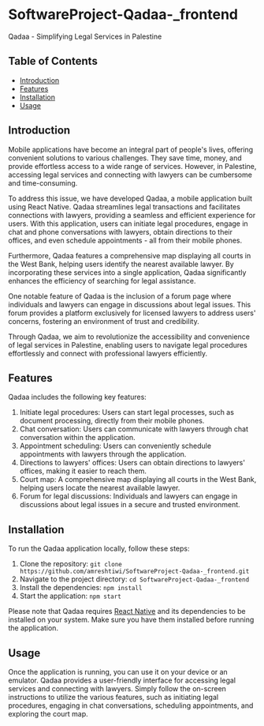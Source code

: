 # SoftwareProject-Qadaa-_frontend

Qadaa - Simplifying Legal Services in Palestine

## Table of Contents

- [Introduction](#introduction)
- [Features](#features)
- [Installation](#installation)
- [Usage](#usage)

## Introduction

Mobile applications have become an integral part of people's lives, offering convenient solutions to various challenges. They save time, money, and provide effortless access to a wide range of services. However, in Palestine, accessing legal services and connecting with lawyers can be cumbersome and time-consuming.

To address this issue, we have developed Qadaa, a mobile application built using React Native. Qadaa streamlines legal transactions and facilitates connections with lawyers, providing a seamless and efficient experience for users. With this application, users can initiate legal procedures, engage in chat and phone conversations with lawyers, obtain directions to their offices, and even schedule appointments - all from their mobile phones.

Furthermore, Qadaa features a comprehensive map displaying all courts in the West Bank, helping users identify the nearest available lawyer. By incorporating these services into a single application, Qadaa significantly enhances the efficiency of searching for legal assistance.

One notable feature of Qadaa is the inclusion of a forum page where individuals and lawyers can engage in discussions about legal issues. This forum provides a platform exclusively for licensed lawyers to address users' concerns, fostering an environment of trust and credibility.

Through Qadaa, we aim to revolutionize the accessibility and convenience of legal services in Palestine, enabling users to navigate legal procedures effortlessly and connect with professional lawyers efficiently.

## Features

Qadaa includes the following key features:

1. Initiate legal procedures: Users can start legal processes, such as document processing, directly from their mobile phones.
2. Chat conversation: Users can communicate with lawyers through chat conversation within the application.
3. Appointment scheduling: Users can conveniently schedule appointments with lawyers through the application.
4. Directions to lawyers' offices: Users can obtain directions to lawyers' offices, making it easier to reach them.
5. Court map: A comprehensive map displaying all courts in the West Bank, helping users locate the nearest available lawyer.
6. Forum for legal discussions: Individuals and lawyers can engage in discussions about legal issues in a secure and trusted environment.

## Installation

To run the Qadaa application locally, follow these steps:

1. Clone the repository: `git clone https://github.com/amreshtiwi/SoftwareProject-Qadaa-_frontend.git`
2. Navigate to the project directory: `cd SoftwareProject-Qadaa-_frontend`
3. Install the dependencies: `npm install`
4. Start the application: `npm start`

Please note that Qadaa requires [React Native](https://reactnative.dev/) and its dependencies to be installed on your system. Make sure you have them installed before running the application.

## Usage

Once the application is running, you can use it on your device or an emulator. Qadaa provides a user-friendly interface for accessing legal services and connecting with lawyers. Simply follow the on-screen instructions to utilize the various features, such as initiating legal procedures, engaging in chat conversations, scheduling appointments, and exploring the court map.
